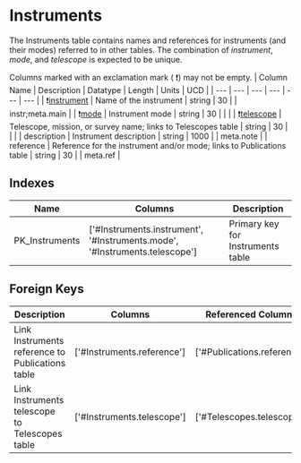 # Instruments
The Instruments table contains names and references for instruments (and their modes) referred to in other tables. The combination of *instrument*, *mode*, and *telescope* is expected to be unique.


Columns marked with an exclamation mark ( :exclamation:) may not be empty.
| Column Name | Description | Datatype | Length | Units  | UCD |
| --- | --- | --- | --- | --- | --- |
| :exclamation:<u>instrument</u> | Name of the instrument | string | 30 |  | instr;meta.main  |
| :exclamation:<u>mode</u> | Instrument mode | string | 30 |  |   |
| :exclamation:<u>telescope</u> | Telescope, mission, or survey name; links to Telescopes table | string | 30 |  |   |
| description | Instrument description | string | 1000 |  | meta.note  |
| reference | Reference for the instrument and/or mode; links to Publications table | string | 30 |  | meta.ref  |

## Indexes
| Name | Columns | Description |
| --- | --- | --- |
| PK_Instruments | ['#Instruments.instrument', '#Instruments.mode', '#Instruments.telescope'] | Primary key for Instruments table |

## Foreign Keys
| Description | Columns | Referenced Columns |
| --- | --- | --- |
| Link Instruments reference to Publications table | ['#Instruments.reference'] | ['#Publications.reference'] |
| Link Instruments telescope to Telescopes table | ['#Instruments.telescope'] | ['#Telescopes.telescope'] |
